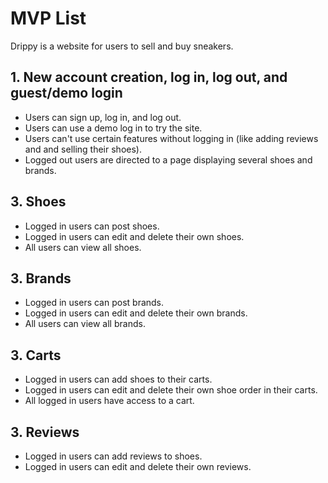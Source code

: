 # MVP List

Drippy is a website for users to sell and buy sneakers.

## 1. New account creation, log in, log out, and guest/demo login

- Users can sign up, log in, and log out.
- Users can use a demo log in to try the site.
- Users can't use certain features without logging in (like adding reviews and and selling their shoes).
- Logged out users are directed to a page displaying several shoes and brands.

## 3. Shoes

- Logged in users can post shoes.
- Logged in users can edit and delete their own shoes.
- All users can view all shoes.

## 3. Brands

- Logged in users can post brands.
- Logged in users can edit and delete their own brands.
- All users can view all brands.

## 3. Carts

- Logged in users can add shoes to their carts.
- Logged in users can edit and delete their own shoe order in their carts.
- All logged in users have access to a cart.

## 3. Reviews

- Logged in users can add reviews to shoes.
- Logged in users can edit and delete their own reviews.
